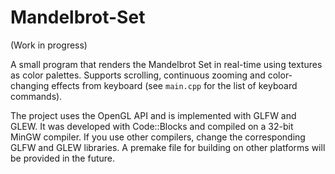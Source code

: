 # Mandelbrot-Set
(Work in progress)

A small program that renders the Mandelbrot Set in real-time using textures as color palettes. Supports scrolling, continuous zooming and color-changing effects from keyboard (see `main.cpp` for the list of keyboard commands).

The project uses the OpenGL API and is implemented with GLFW and GLEW.
It was developed with Code::Blocks and compiled on a 32-bit MinGW compiler. If you use other compilers, change the corresponding GLFW and GLEW libraries.
A premake file for building on other platforms will be provided in the future.
